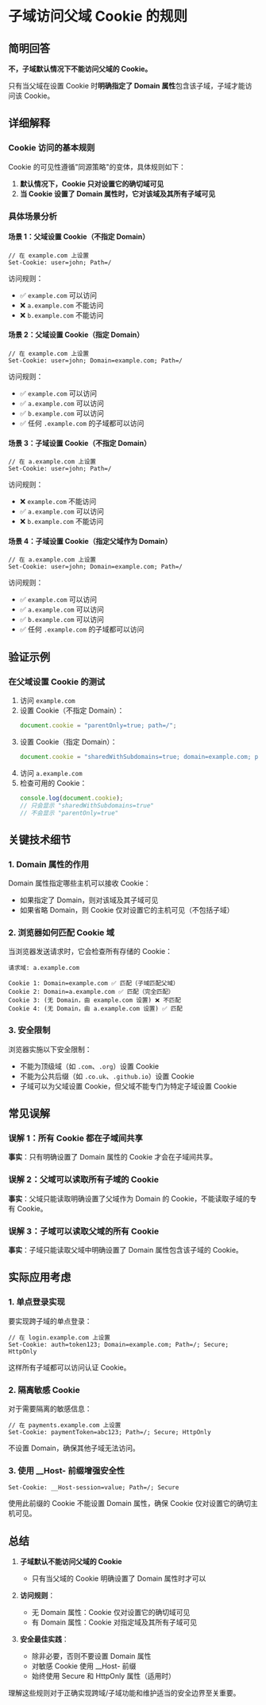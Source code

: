 # 子域访问父域 Cookie 的规则

## 简明回答

**不，子域默认情况下不能访问父域的 Cookie。**

只有当父域在设置 Cookie 时**明确指定了 Domain 属性**包含该子域，子域才能访问该 Cookie。

## 详细解释

### Cookie 访问的基本规则

Cookie 的可见性遵循"同源策略"的变体，具体规则如下：

1. **默认情况下，Cookie 只对设置它的确切域可见**
2. **当 Cookie 设置了 Domain 属性时，它对该域及其所有子域可见**

### 具体场景分析

#### 场景 1：父域设置 Cookie（不指定 Domain）

```http
// 在 example.com 上设置
Set-Cookie: user=john; Path=/
```

访问规则：
- ✅ `example.com` 可以访问
- ❌ `a.example.com` 不能访问
- ❌ `b.example.com` 不能访问

#### 场景 2：父域设置 Cookie（指定 Domain）

```http
// 在 example.com 上设置
Set-Cookie: user=john; Domain=example.com; Path=/
```

访问规则：
- ✅ `example.com` 可以访问
- ✅ `a.example.com` 可以访问
- ✅ `b.example.com` 可以访问
- ✅ 任何 `.example.com` 的子域都可以访问

#### 场景 3：子域设置 Cookie（不指定 Domain）

```http
// 在 a.example.com 上设置
Set-Cookie: user=john; Path=/
```

访问规则：
- ❌ `example.com` 不能访问
- ✅ `a.example.com` 可以访问
- ❌ `b.example.com` 不能访问

#### 场景 4：子域设置 Cookie（指定父域作为 Domain）

```http
// 在 a.example.com 上设置
Set-Cookie: user=john; Domain=example.com; Path=/
```

访问规则：
- ✅ `example.com` 可以访问
- ✅ `a.example.com` 可以访问
- ✅ `b.example.com` 可以访问
- ✅ 任何 `.example.com` 的子域都可以访问

## 验证示例

### 在父域设置 Cookie 的测试

1. 访问 `example.com`
2. 设置 Cookie（不指定 Domain）：
   ```javascript
   document.cookie = "parentOnly=true; path=/";
   ```
3. 设置 Cookie（指定 Domain）：
   ```javascript
   document.cookie = "sharedWithSubdomains=true; domain=example.com; path=/";
   ```
4. 访问 `a.example.com`
5. 检查可用的 Cookie：
   ```javascript
   console.log(document.cookie);
   // 只会显示 "sharedWithSubdomains=true"
   // 不会显示 "parentOnly=true"
   ```

## 关键技术细节

### 1. Domain 属性的作用

Domain 属性指定哪些主机可以接收 Cookie：

- 如果指定了 Domain，则对该域及其子域可见
- 如果省略 Domain，则 Cookie 仅对设置它的主机可见（不包括子域）

### 2. 浏览器如何匹配 Cookie 域

当浏览器发送请求时，它会检查所有存储的 Cookie：

```
请求域: a.example.com

Cookie 1: Domain=example.com ✅ 匹配（子域匹配父域）
Cookie 2: Domain=a.example.com ✅ 匹配（完全匹配）
Cookie 3: (无 Domain，由 example.com 设置) ❌ 不匹配
Cookie 4: (无 Domain，由 a.example.com 设置) ✅ 匹配
```

### 3. 安全限制

浏览器实施以下安全限制：

- 不能为顶级域（如 `.com`、`.org`）设置 Cookie
- 不能为公共后缀（如 `.co.uk`、`.github.io`）设置 Cookie
- 子域可以为父域设置 Cookie，但父域不能专门为特定子域设置 Cookie

## 常见误解

### 误解 1：所有 Cookie 都在子域间共享

**事实**：只有明确设置了 Domain 属性的 Cookie 才会在子域间共享。

### 误解 2：父域可以读取所有子域的 Cookie

**事实**：父域只能读取明确设置了父域作为 Domain 的 Cookie，不能读取子域的专有 Cookie。

### 误解 3：子域可以读取父域的所有 Cookie

**事实**：子域只能读取父域中明确设置了 Domain 属性包含该子域的 Cookie。

## 实际应用考虑

### 1. 单点登录实现

要实现跨子域的单点登录：

```http
// 在 login.example.com 上设置
Set-Cookie: auth=token123; Domain=example.com; Path=/; Secure; HttpOnly
```

这样所有子域都可以访问认证 Cookie。

### 2. 隔离敏感 Cookie

对于需要隔离的敏感信息：

```http
// 在 payments.example.com 上设置
Set-Cookie: paymentToken=abc123; Path=/; Secure; HttpOnly
```

不设置 Domain，确保其他子域无法访问。

### 3. 使用 __Host- 前缀增强安全性

```http
Set-Cookie: __Host-session=value; Path=/; Secure
```

使用此前缀的 Cookie 不能设置 Domain 属性，确保 Cookie 仅对设置它的确切主机可见。

## 总结

1. **子域默认不能访问父域的 Cookie**
   - 只有当父域的 Cookie 明确设置了 Domain 属性时才可以

2. **访问规则**：
   - 无 Domain 属性：Cookie 仅对设置它的确切域可见
   - 有 Domain 属性：Cookie 对指定域及其所有子域可见

3. **安全最佳实践**：
   - 除非必要，否则不要设置 Domain 属性
   - 对敏感 Cookie 使用 __Host- 前缀
   - 始终使用 Secure 和 HttpOnly 属性（适用时）

理解这些规则对于正确实现跨域/子域功能和维护适当的安全边界至关重要。